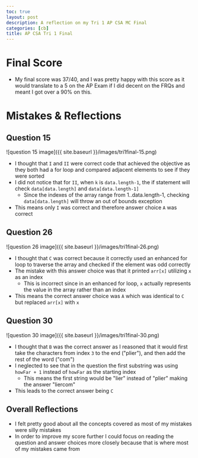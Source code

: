 ```yaml
---
toc: true
layout: post
description: A reflection on my Tri 1 AP CSA MC Final
categories: [cb]
title: AP CSA Tri 1 Final
---
```


# Final Score
- My final score was 37/40, and I was pretty happy with this score as it would translate to a 5 on the AP Exam if I did decent on the FRQs and meant I got over a 90% on this.

# Mistakes & Reflections
## Question 15
![question 15 image]({{ site.baseurl }}/images/tri1final-15.png)
- I thought that ``I`` and ``II`` were correct code that achieved the objective as they both had a for loop and compared adjacent elements to see if they were sorted
- I did not notice that for ``II``, when ``k`` is ``data.length-1``, the if statement will check ``data[data.length]`` and ``data[data.length-1]``
  - Since the indexes of the array range from 1..data.length-1, checking ``data[data.length]`` will throw an out of bounds exception
- This means only ``I`` was correct and therefore answer choice ``A`` was correct

## Question 26
![question 26 image]({{ site.baseurl }}/images/tri1final-26.png)
- I thought that ``C`` was correct because it correctly used an enhanced for loop to traverse the array and checked if the element was odd correctly
- The mistake with this answer choice was that it printed ``arr[x]`` utilizing ``x`` as an index
  - This is incorrect since in an enhanced for loop, ``x`` actually represents the value in the array rather than an index
- This means the correct answer choice was ``A`` which was identical to ``C`` but replaced ``arr[x]`` with ``x``

## Question 30
![question 30 image]({{ site.baseurl }}/images/tri1final-30.png)
- I thought that ``B`` was the correct answer as I reasoned that it would first take the characters from index ``3`` to the end ("plier"), and then add the rest of the word ("com")
- I neglected to see that in the question the first substring was using ``howFar + 1`` instead of ``howFar`` as the starting index
  - This means the first string would be "lier" instead of "plier" making the answer "liercom"
- This leads to the correct answer being ``C``

## Overall Reflections
- I felt pretty good about all the concepts covered as most of my mistakes were silly mistakes
- In order to improve my score further I could focus on reading the question and answer choices more closely because that is where most of my mistakes came from

<script src="https://utteranc.es/client.js" repo="rjawesome/fastpages_comments" issue-term="pathname" theme="github-light" crossorigin="anonymous" async>
</script>